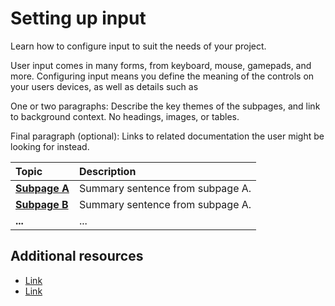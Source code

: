 # Setting up input

Learn how to configure input to suit the needs of your project.

User input comes in many forms, from keyboard, mouse, gamepads, and more. Configuring input means you define the meaning of the controls on your users devices, as well as details such as 

One or two paragraphs: Describe the key themes of the subpages, and link
to background context. No headings, images, or tables.

Final paragraph (optional): Links to related documentation the user
might be looking for instead.

| **Topic**                       | **Description**                  |
| :------------------------------ | :------------------------------- |
| **[Subpage A](link-to-page-A)** | Summary sentence from subpage A. |
| **[Subpage B](link-to-page-B)** | Summary sentence from subpage A. |
| **...**                         | ...                              |

## Additional resources

- [Link](related-content-on-Unity-owned-platforms)
- [Link](related-content-on-Unity-owned-platforms)